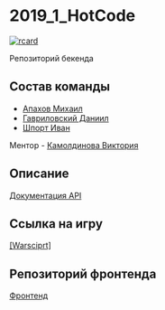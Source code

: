 # 2019_1_HotCode

[![rcard](https://goreportcard.com/badge/github.com/go-park-mail-ru/2019_1_HotCode)](https://goreportcard.com/report/github.com/go-park-mail-ru/2019_1_HotCode)

Репозиторий бекенда

## Состав команды

- [Апахов Михаил](https://github.com/Apakhov)
- [Гавриловский Даниил](https://github.com/GDVFox)
- [Шпорт Иван](https://github.com/IvanShport)

Ментор - [Камолдинова Виктория](https://github.com/VictoriaOtm)

## Описание

[Документация API](http://apidoc.warscript.tech/)

## Ссылка на игру

[[Warsciprt]](https://warscript.now.sh/dist/)

## Репозиторий фронтенда

[Фронтенд](https://github.com/frontend-park-mail-ru/2019_1_HotCode)
